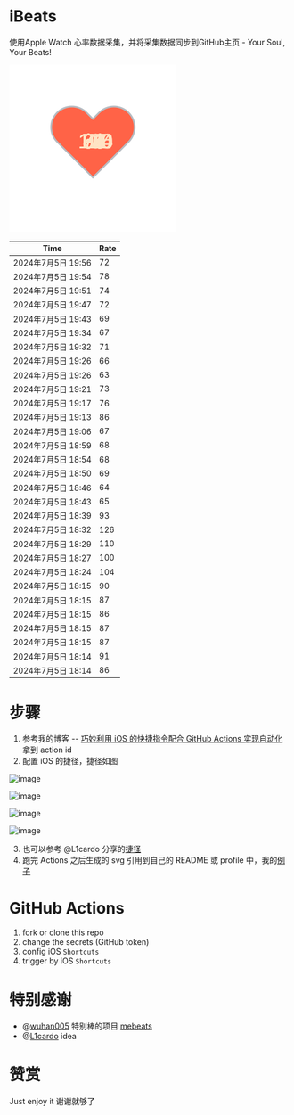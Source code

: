 # iBeats
使用Apple Watch 心率数据采集，并将采集数据同步到GitHub主页 - Your Soul, Your Beats!

![](./files/heart.svg)

<!--START_SECTION:my_heart_rate-->
| Time | Rate | 
 | ---- | ---- | 
| 2024年7月5日 19:56 | 72 |
| 2024年7月5日 19:54 | 78 |
| 2024年7月5日 19:51 | 74 |
| 2024年7月5日 19:47 | 72 |
| 2024年7月5日 19:43 | 69 |
| 2024年7月5日 19:34 | 67 |
| 2024年7月5日 19:32 | 71 |
| 2024年7月5日 19:26 | 66 |
| 2024年7月5日 19:26 | 63 |
| 2024年7月5日 19:21 | 73 |
| 2024年7月5日 19:17 | 76 |
| 2024年7月5日 19:13 | 86 |
| 2024年7月5日 19:06 | 67 |
| 2024年7月5日 18:59 | 68 |
| 2024年7月5日 18:54 | 68 |
| 2024年7月5日 18:50 | 69 |
| 2024年7月5日 18:46 | 64 |
| 2024年7月5日 18:43 | 65 |
| 2024年7月5日 18:39 | 93 |
| 2024年7月5日 18:32 | 126 |
| 2024年7月5日 18:29 | 110 |
| 2024年7月5日 18:27 | 100 |
| 2024年7月5日 18:24 | 104 |
| 2024年7月5日 18:15 | 90 |
| 2024年7月5日 18:15 | 87 |
| 2024年7月5日 18:15 | 86 |
| 2024年7月5日 18:15 | 87 |
| 2024年7月5日 18:15 | 87 |
| 2024年7月5日 18:14 | 91 |
| 2024年7月5日 18:14 | 86 |

<!--END_SECTION:my_heart_rate-->

# 步骤
1. 参考我的博客 -- [巧妙利用 iOS 的快捷指令配合 GitHub Actions 实现自动化](https://github.com/yihong0618/gitblog/issues/198) 拿到 action id
2. 配置 iOS 的捷径，捷径如图

![image](https://user-images.githubusercontent.com/15976103/122154218-0db0b480-ce97-11eb-93bb-5aec07c558dc.png)

![image](https://user-images.githubusercontent.com/15976103/122154236-186b4980-ce97-11eb-8e4b-70551a0391ae.png)

![image](https://user-images.githubusercontent.com/15976103/122154268-2d47dd00-ce97-11eb-902e-3acf292265a9.png)

![image](https://user-images.githubusercontent.com/15976103/122174055-fa144680-ceb4-11eb-9be2-3eb83cd516f7.png)

3. 也可以参考 @L1cardo 分享的[捷径](https://www.icloud.com/shortcuts/6ab6047b459c41ad822ad6b94b1c03d4)
4. 跑完 Actions 之后生成的 svg 引用到自己的 README 或 profile 中，我的[例子](https://github.com/yihong0618) 

# GitHub Actions

1. fork or clone this repo
2. change the secrets (GitHub token)
3. config iOS `Shortcuts` 
4. trigger by iOS `Shortcuts`

# 特别感谢
- @[wuhan005](https://github.com/wuhan005) 特别棒的项目 [mebeats](https://github.com/wuhan005/mebeats)
- @[L1cardo](https://github.com/L1cardo) idea

# 赞赏
Just enjoy it
谢谢就够了

